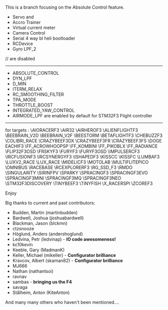 This is a branch focusing on the Absolute Control feature.

* Servo and 
* Accro Trainer
* Virtual current meter 
* Camera Control
* Serial 4 way bl heli bootloader
* RCDevice
* Gyro LPF_2
  
  
 // are disabled


__________________________________________________________

* ABSOLUTE_CONTROL
* DYN_LPF
* D_MIN
* ITERM_RELAX
* RC_SMOOTHING_FILTER
* TPA_MODE
* THROTTLE_BOOST
* INTEGRATED_YAW_CONTROL
* AIRMODE_LPF
 are enabled by default for STM32F3 Flight controller

___________________
for targets : 
\AIORACERF3 \AIR32 \AIRHEROF3 \ALIENFLIGHTF3 \BEEBRAIN_V2D \BEEBRAIN_V2F \BEESTORM \BETAFLIGHTF3 \CHEBUZZF3 \COLIBRI_RACE \CRAZYBEEF3DX \CRAZYBEEF3FR \CRAZYBEEF3FS \DOGE EACHIF3 \FF_ACROWHOOPSP \FF_KOMBINI \FF_PIKOBLX \FF_RADIANCE \FLIP32F3OSD \FRSKYF3 \FURYF3 \FURYF3OSD \IMPULSERCF3 \IRCFUSIONF3 \IRCSYNERGYF3 \ISHAPEDF3 \KISSCC \KISSFC \LUMBAF3 \LUXV2_RACE \LUX_RACE \MIDELICF3 \MOTOLAB \MULTIFLITEPICO \OMNIBUS \RACEBASE \RCEXPLORERF3 \RG_SSD_F3 \RMDO \SINGULARITY \SIRINFPV \SPARKY \SPRACINGF3 \SPRACINGF3EVO \SPRACINGF3MINI \SPRACINGF3MQ \SPRACINGF3NEO \STM32F3DISCOVERY \TINYBEEF3 \TINYFISH \X_RACERSPI \ZCOREF3

Enjoy

Big thanks to current and past contributors:
* Budden, Martin (martinbudden)
* Bardwell, Joshua (joshuabardwell)
* Blackman, Jason (blckmn)
* ctzsnooze
* Höglund, Anders (andershoglund)
* Ledvina, Petr (ledvinap) - **IO code awesomeness!**
* kc10kevin
* Keeble, Gary (MadmanK)
* Keller, Michael (mikeller) - **Configurator brilliance**
* Kravcov, Albert (skaman82) - **Configurator brilliance**
* MJ666
* Nathan (nathantsoi)
* ravnav
* sambas - **bringing us the F4**
* savaga
* Stålheim, Anton (KiteAnton)

And many many others who haven't been mentioned....
